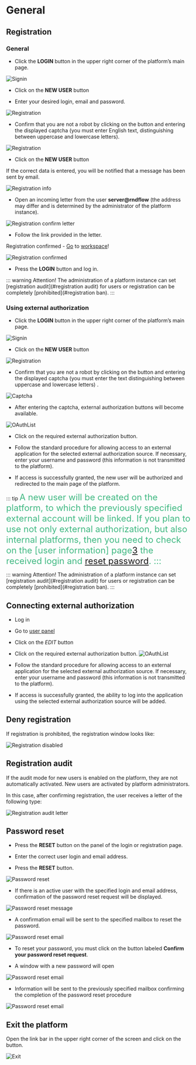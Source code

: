 # General

## Registration

### General

- Click the **LOGIN** button in the upper right corner of the platform’s main page.

 ![Signin](/images/common/signin.png)

- Click on the **NEW USER** button

- Enter your desired login, email and password.

 ![Registration](/images/common/registration.png)

- Confirm that you are not a robot by clicking on the <span class="iconify-inline" data-icon="mdi:robot-confused-outline"/> button and entering the displayed captcha (you must enter English text, distinguishing between uppercase and lowercase letters).

 ![Registration](/images/common/captcha.png)

- Click on the **NEW USER** button

 If the correct data is entered, you will be notified that a message has been sent by email.

 ![Registration info](/images/common/registration_info.png)

- Open an incoming letter from the user **server@rndflow** (the address may differ and is determined by the administrator of the platform instance).

 ![Registration confirm letter](/images/common/registration_confirm.png)

- Follow the link provided in the letter.

 Registration confirmed - [Go][1] to [workspace][2]!

 ![Registration confirmed](/images/common/registration_confirmed.png)

- Press the **LOGIN** button and log in.

::: warning <span class="iconify" data-icon="emojione-v1:warning" style="color: #e7c000; font-size: 24px;"></span>
Attention! The administration of a platform instance can set [registration audit](#registration audit) for users or registration can be completely [prohibited](#registration ban).
 :::


### Using external authorization

- Click the **LOGIN** button in the upper right corner of the platform’s main page.

 ![Signin](/images/common/signin.png)

- Click on the **NEW USER** button

 ![Registration](/images/common/registration.png)

- Confirm that you are not a robot by clicking on the <span class="iconify-inline" data-icon="mdi:robot-confused-outline"/> button and entering the displayed captcha (you must enter the text distinguishing between uppercase and lowercase letters) .

 ![Captcha](/images/common/captcha.png)

- After entering the captcha, external authorization buttons will become available.

 ![OAuthList](/images/common/oauth_list.png)

- Click on the required external authorization button.

- Follow the standard procedure for allowing access to an external application for the selected external authorization source. If necessary, enter your username and password (this information is not transmitted to the platform).

- If access is successfully granted, the new user will be authorized and redirected to the main page of the platform.

::: tip <span class="iconify" data-icon="mdi:information" style="color: #42b983; font-size: 24px;"/>
A new user will be created on the platform, to which the previously specified external account will be linked.
If you plan to use not only external authorization, but also internal platforms, then you need to check on the [user information] page[3] the received login and [reset password](#reset-password).
:::

::: warning <span class="iconify" data-icon="emojione-v1:warning" style="color: #e7c000; font-size: 24px;"></span>
Attention! The administration of a platform instance can set [registration audit](#registration audit) for users or registration can be completely [prohibited](#registration ban).
 :::

## Connecting external authorization

- Log in
- Go to [user panel][3]
- Click on the *EDIT* button
- Click on the required external authorization button.
 ![OAuthList](/images/common/oauth_list.png)

- Follow the standard procedure for allowing access to an external application for the selected external authorization source. If necessary, enter your username and password (this information is not transmitted to the platform).

- If access is successfully granted, the ability to log into the application using the selected external authorization source will be added.

## Deny registration

If registration is prohibited, the registration window looks like:

![Registration disabled](/images/common/registration_disabled.png)


## Registration audit

If the audit mode for new users is enabled on the platform, they are not automatically activated. New users are activated by platform administrators.

In this case, after confirming registration, the user receives a letter of the following type:

![Registration audit letter](/images/common/registration_audit_wait.png)

## Password reset

- Press the **RESET** button on the panel of the login or registration page.

- Enter the correct user login and email address.

- Press the **RESET** button.

![Password reset](/images/common/password_recovery.png)

- If there is an active user with the specified login and email address, confirmation of the password reset request will be displayed.

![Password reset message](/images/common/password_recovery_message.png)

- A confirmation email will be sent to the specified mailbox to reset the password.

![Password reset email](/images/common/password_recovery_email.png)

- To reset your password, you must click on the button labeled **Confirm your password reset request**.

- A window with a new password will open

![Password reset email](/images/common/password_recovery_reset.png)

- Information will be sent to the previously specified mailbox confirming the completion of the password reset procedure

![Password reset email](/images/common/password_recovery_reset_email.png)


## Exit the platform

Open the link bar in the upper right corner of the screen and click on the <span class="iconify-inline" data-icon="mdi:logout"></span> button.

![Exit](/images/common/link_panel.png)

[1]: #переход-в-рабочее-пространство
[2]: /desc/workspace.md
[3]: /desc/dashboard.md#панель-пользователя